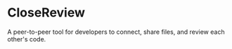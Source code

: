 # CloseReview

A peer-to-peer tool for developers to connect, share files, and review each other's code.
